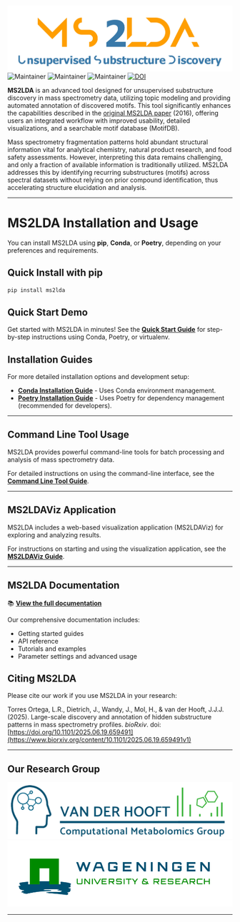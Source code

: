 ![header](https://raw.githubusercontent.com/vdhooftcompmet/MS2LDA/main/App/assets/MS2LDA_LOGO_white.jpg)
![Maintainer](https://img.shields.io/badge/maintainer-Rosina_Torres_Ortega-blue)
![Maintainer](https://img.shields.io/badge/maintainer-Jonas_Dietrich-blue)
![Maintainer](https://img.shields.io/badge/maintainer-Joe_Wandy-blue)
[![DOI](https://zenodo.org/badge/DOI/10.5281/zenodo.12625409.svg)](https://doi.org/10.5281/zenodo.15858124)

**MS2LDA** is an advanced tool designed for unsupervised substructure discovery in mass spectrometry data, utilizing topic modeling and providing automated annotation of discovered motifs. This tool significantly enhances the capabilities described in the [original MS2LDA paper](https://www.pnas.org/doi/abs/10.1073/pnas.1608041113) (2016), offering users an integrated workflow with improved usability, detailed visualizations, and a searchable motif database (MotifDB).

Mass spectrometry fragmentation patterns hold abundant structural information vital for analytical chemistry, natural product research, and food safety assessments. However, interpreting this data remains challenging, and only a fraction of available information is traditionally utilized. MS2LDA addresses this by identifying recurring substructures (motifs) across spectral datasets without relying on prior compound identification, thus accelerating structure elucidation and analysis.

---

# MS2LDA Installation and Usage

You can install MS2LDA using **pip**, **Conda**, or **Poetry**, depending on your preferences and requirements.

## Quick Install with pip

```bash
pip install ms2lda
```

## Quick Start Demo

Get started with MS2LDA in minutes! See the [**Quick Start Guide**](QUICK_START.md) for step-by-step instructions using Conda, Poetry, or virtualenv.

## Installation Guides

For more detailed installation options and development setup:

- [**Conda Installation Guide**](README_CONDA.md) - Uses Conda environment management.
- [**Poetry Installation Guide**](README_POETRY.md) - Uses Poetry for dependency management (recommended for developers).

---

## Command Line Tool Usage

MS2LDA provides powerful command-line tools for batch processing and analysis of mass spectrometry data.

For detailed instructions on using the command-line interface, see the [**Command Line Tool Guide**](README_CLI.md).

---

## MS2LDAViz Application

MS2LDA includes a web-based visualization application (MS2LDAViz) for exploring and analyzing results.

For instructions on starting and using the visualization application, see the [**MS2LDAViz Guide**](README_VIZ.md).

---

## MS2LDA Documentation

📚 **[View the full documentation](https://vdhooftcompmet.github.io/MS2LDA/)**

Our comprehensive documentation includes:
- Getting started guides
- API reference
- Tutorials and examples
- Parameter settings and advanced usage

## Citing MS2LDA

Please cite our work if you use MS2LDA in your research:

Torres Ortega, L.R., Dietrich, J., Wandy, J., Mol, H., & van der Hooft, J.J.J. (2025). Large-scale discovery and annotation of hidden substructure patterns in mass spectrometry profiles. *bioRxiv*. doi: [https://doi.org/10.1101/2025.06.19.659491](https://www.biorxiv.org/content/10.1101/2025.06.19.659491v1)

---

## Our Research Group

[![GitHub Logo](https://github.com/vdhooftcompmet/group-website/blob/main/website/custom/logo/logo.png?raw=true)](https://vdhooftcompmet.github.io)
[![Github Logo](App/assets/WUR_RGB_standard_2021.png?raw=true)](https://www.wur.nl/en.htm)

---
